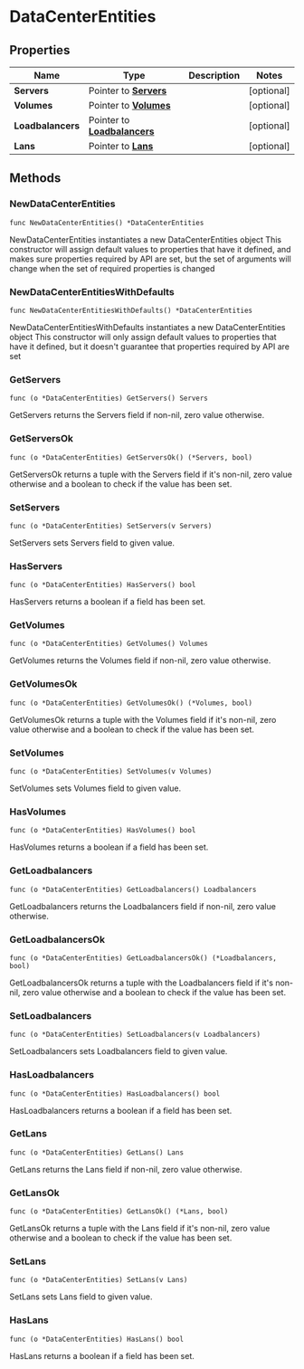 # DataCenterEntities

## Properties

|Name | Type | Description | Notes|
|------------ | ------------- | ------------- | -------------|
|**Servers** | Pointer to [**Servers**](Servers.md) |  | [optional] |
|**Volumes** | Pointer to [**Volumes**](Volumes.md) |  | [optional] |
|**Loadbalancers** | Pointer to [**Loadbalancers**](Loadbalancers.md) |  | [optional] |
|**Lans** | Pointer to [**Lans**](Lans.md) |  | [optional] |

## Methods

### NewDataCenterEntities

`func NewDataCenterEntities() *DataCenterEntities`

NewDataCenterEntities instantiates a new DataCenterEntities object
This constructor will assign default values to properties that have it defined,
and makes sure properties required by API are set, but the set of arguments
will change when the set of required properties is changed

### NewDataCenterEntitiesWithDefaults

`func NewDataCenterEntitiesWithDefaults() *DataCenterEntities`

NewDataCenterEntitiesWithDefaults instantiates a new DataCenterEntities object
This constructor will only assign default values to properties that have it defined,
but it doesn't guarantee that properties required by API are set

### GetServers

`func (o *DataCenterEntities) GetServers() Servers`

GetServers returns the Servers field if non-nil, zero value otherwise.

### GetServersOk

`func (o *DataCenterEntities) GetServersOk() (*Servers, bool)`

GetServersOk returns a tuple with the Servers field if it's non-nil, zero value otherwise
and a boolean to check if the value has been set.

### SetServers

`func (o *DataCenterEntities) SetServers(v Servers)`

SetServers sets Servers field to given value.

### HasServers

`func (o *DataCenterEntities) HasServers() bool`

HasServers returns a boolean if a field has been set.

### GetVolumes

`func (o *DataCenterEntities) GetVolumes() Volumes`

GetVolumes returns the Volumes field if non-nil, zero value otherwise.

### GetVolumesOk

`func (o *DataCenterEntities) GetVolumesOk() (*Volumes, bool)`

GetVolumesOk returns a tuple with the Volumes field if it's non-nil, zero value otherwise
and a boolean to check if the value has been set.

### SetVolumes

`func (o *DataCenterEntities) SetVolumes(v Volumes)`

SetVolumes sets Volumes field to given value.

### HasVolumes

`func (o *DataCenterEntities) HasVolumes() bool`

HasVolumes returns a boolean if a field has been set.

### GetLoadbalancers

`func (o *DataCenterEntities) GetLoadbalancers() Loadbalancers`

GetLoadbalancers returns the Loadbalancers field if non-nil, zero value otherwise.

### GetLoadbalancersOk

`func (o *DataCenterEntities) GetLoadbalancersOk() (*Loadbalancers, bool)`

GetLoadbalancersOk returns a tuple with the Loadbalancers field if it's non-nil, zero value otherwise
and a boolean to check if the value has been set.

### SetLoadbalancers

`func (o *DataCenterEntities) SetLoadbalancers(v Loadbalancers)`

SetLoadbalancers sets Loadbalancers field to given value.

### HasLoadbalancers

`func (o *DataCenterEntities) HasLoadbalancers() bool`

HasLoadbalancers returns a boolean if a field has been set.

### GetLans

`func (o *DataCenterEntities) GetLans() Lans`

GetLans returns the Lans field if non-nil, zero value otherwise.

### GetLansOk

`func (o *DataCenterEntities) GetLansOk() (*Lans, bool)`

GetLansOk returns a tuple with the Lans field if it's non-nil, zero value otherwise
and a boolean to check if the value has been set.

### SetLans

`func (o *DataCenterEntities) SetLans(v Lans)`

SetLans sets Lans field to given value.

### HasLans

`func (o *DataCenterEntities) HasLans() bool`

HasLans returns a boolean if a field has been set.



